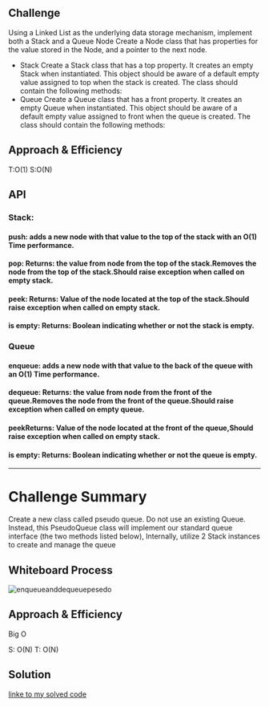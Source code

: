 
## Challenge
Using a Linked List as the underlying data storage mechanism, implement both a Stack and a Queue
Node
Create a Node class that has properties for the value stored in the Node, and a pointer to the next node.
- Stack
Create a Stack class that has a top property. It creates an empty Stack when instantiated.
This object should be aware of a default empty value assigned to top when the stack is created.
The class should contain the following methods:
- Queue
Create a Queue class that has a front property. It creates an empty Queue when instantiated.
This object should be aware of a default empty value assigned to front when the queue is created.
The class should contain the following methods:
## Approach & Efficiency
T:O(1)
S:O(N)
## API
### Stack:
#### push: adds a new node with that value to the top of the stack with an O(1) Time performance.
#### pop: Returns: the value from node from the top of the stack.Removes the node from the top of the stack.Should raise exception when called on empty stack.
#### peek: Returns: Value of the node located at the top of the stack.Should raise exception when called on empty stack.
#### is empty: Returns: Boolean indicating whether or not the stack is empty.

### Queue
#### enqueue: adds a new node with that value to the back of the queue with an O(1) Time performance.
#### dequeue: Returns: the value from node from the front of the queue.Removes the node from the front of the queue.Should raise exception when called on empty queue.
#### peekReturns: Value of the node located at the front of the queue,Should raise exception when called on empty stack.
#### is empty: Returns: Boolean indicating whether or not the queue is empty.

---

# Challenge Summary
Create a new class called pseudo queue.
Do not use an existing Queue.
Instead, this PseudoQueue class will implement our standard queue interface (the two methods listed below),
Internally, utilize 2 Stack instances to create and manage the queue


## Whiteboard Process
![enqueueanddequeuepesedo](https://user-images.githubusercontent.com/97823170/158697373-18da44dc-4d9a-40b2-9182-927d6de0f272.png)


## Approach & Efficiency
Big O

S: O(N)
T: O(N)
## Solution
[linke to my solved code](https://github.com/basharalmhairat/data-structures-and-algorithms/blob/main/stack-and-queue/app/src/main/java/stack/and/queue/stackQueuePseudo.java)
